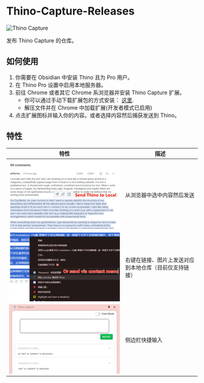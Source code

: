 # Thino-Capture-Releases

![Thino Capture](https://raw.githubusercontent.com/Quorafind/Thino-Capture-Releases/main/media/thino-capture.gif)

发布 Thino Capture 的仓库。

## 如何使用

1. 你需要在 Obsidian 中安装 Thino 且为 Pro 用户。
2. 在 Thino Pro 设置中启用本地服务器。
3. 前往 Chrome 或者其它 Chrome 系浏览器并安装 Thino Capture 扩展。
    - 你可以通过手动下载扩展包的方式安装： [这里](https://github.com/Quorafind/Thino-Capture-Releases/releases/latest).
    - 解压文件并在 Chrome 中加载扩展(开发者模式已启用)
4. 点击扩展图标并输入你的内容。或者选择内容然后捕获发送到 Thino。

## 特性

| 特性                                                                                                            | 描述                          |
|---------------------------------------------------------------------------------------------------------------|-----------------------------|
| ![Capture](https://raw.githubusercontent.com/Quorafind/Thino-Capture-Releases/main/media/select-and-send.png) | 从浏览器中选中内容然后发送               |
| ![Capture](https://raw.githubusercontent.com/Quorafind/Thino-Capture-Releases/main/media/context-menu.png)    | 右键在链接、图片上发送对应到本地仓库（目前仅支持链接） |
| ![Capture](https://raw.githubusercontent.com/Quorafind/Thino-Capture-Releases/main/media/sidebar-panel.png)   | 侧边栏快捷输入                     |



